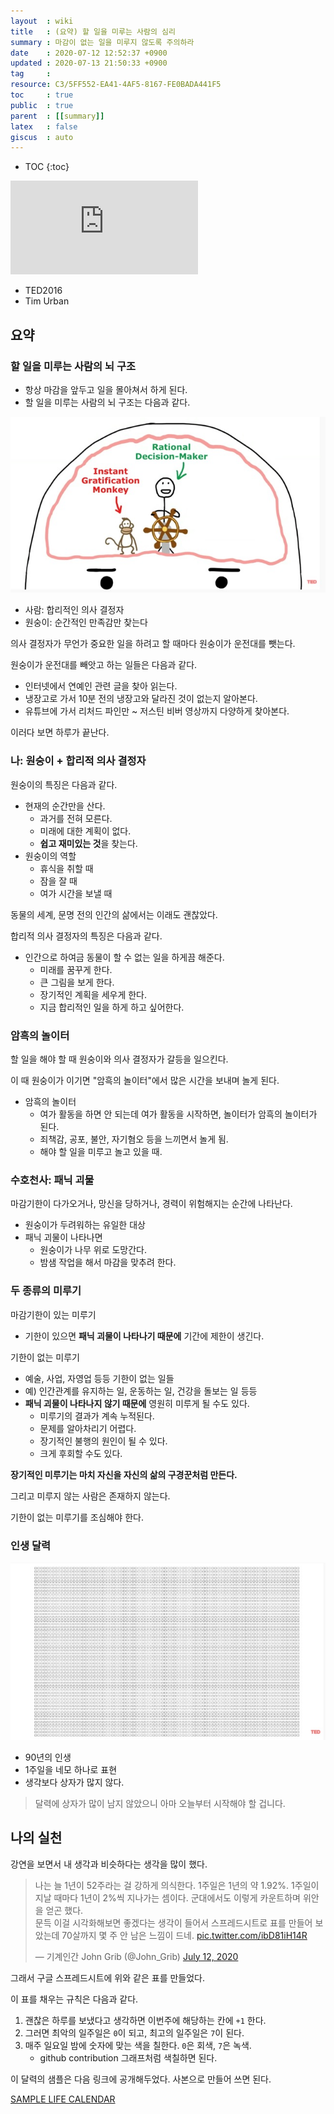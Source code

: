```yaml
---
layout  : wiki
title   : (요약) 할 일을 미루는 사람의 심리
summary : 마감이 없는 일을 미루지 않도록 주의하라
date    : 2020-07-12 12:52:37 +0900
updated : 2020-07-13 21:50:33 +0900
tag     : 
resource: C3/5FF552-EA41-4AF5-8167-FE0BADA441F5
toc     : true
public  : true
parent  : [[summary]]
latex   : false
giscus  : auto
---
```

* TOC
{:toc}

<iframe max-width="100%" height="auto" src="https://www.youtube.com/embed/arj7oStGLkU" frameborder="0" allow="accelerometer; autoplay; encrypted-media; gyroscope; picture-in-picture" allowfullscreen></iframe>

- TED2016
- Tim Urban

## 요약
### 할 일을 미루는 사람의 뇌 구조

- 항상 마감을 앞두고 일을 몰아쳐서 하게 된다.
- 할 일을 미루는 사람의 뇌 구조는 다음과 같다.

![]( /resource/C3/5FF552-EA41-4AF5-8167-FE0BADA441F5/brain.jpg )

- 사람: 합리적인 의사 결정자
- 원숭이: 순간적인 만족감만 찾는다

의사 결정자가 무언가 중요한 일을 하려고 할 때마다 원숭이가 운전대를 뺏는다.

원숭이가 운전대를 빼앗고 하는 일들은 다음과 같다.

- 인터넷에서 연예인 관련 글을 찾아 읽는다.
- 냉장고로 가서 10분 전의 냉장고와 달라진 것이 없는지 알아본다.
- 유튜브에 가서 리처드 파인만 ~ 저스틴 비버 영상까지 다양하게 찾아본다.

이러다 보면 하루가 끝난다.

### 나: 원숭이 + 합리적 의사 결정자

원숭이의 특징은 다음과 같다.

- 현재의 순간만을 산다.
    - 과거를 전혀 모른다.
    - 미래에 대한 계획이 없다.
    - **쉽고 재미있는 것**을 찾는다.
- 원숭이의 역할
    - 휴식을 취할 때
    - 잠을 잘 때
    - 여가 시간을 보낼 때

동물의 세계, 문명 전의 인간의 삶에서는 이래도 괜찮았다.

합리적 의사 결정자의 특징은 다음과 같다.

- 인간으로 하여금 동물이 할 수 없는 일을 하게끔 해준다.
    - 미래를 꿈꾸게 한다.
    - 큰 그림을 보게 한다.
    - 장기적인 계획을 세우게 한다.
    - 지금 합리적인 일을 하게 하고 싶어한다.

### 암흑의 놀이터

할 일을 해야 할 때 원숭이와 의사 결정자가 갈등을 일으킨다.

이 때 원숭이가 이기면 "암흑의 놀이터"에서 많은 시간을 보내며 놀게 된다.

- 암흑의 놀이터
    - 여가 활동을 하면 안 되는데 여가 활동을 시작하면, 놀이터가 암흑의 놀이터가 된다.
    - 죄책감, 공포, 불안, 자기혐오 등을 느끼면서 놀게 됨.
    - 해야 할 일을 미루고 놀고 있을 때.

### 수호천사: 패닉 괴물

마감기한이 다가오거나, 망신을 당하거나, 경력이 위험해지는 순간에 나타난다.

- 원숭이가 두려워하는 유일한 대상
- 패닉 괴물이 나타나면
    - 원숭이가 나무 위로 도망간다.
    - 밤샘 작업을 해서 마감을 맞추려 한다.

### 두 종류의 미루기

마감기한이 있는 미루기

- 기한이 있으면 **패닉 괴물이 나타나기 때문에** 기간에 제한이 생긴다.

기한이 없는 미루기

- 예술, 사업, 자영업 등등 기한이 없는 일들
- 예) 인간관계를 유지하는 일, 운동하는 일, 건강을 돌보는 일 등등
- **패닉 괴물이 나타나지 않기 때문에** 영원히 미루게 될 수도 있다.
    - 미루기의 결과가 계속 누적된다.
    - 문제를 알아차리기 어렵다.
    - 장기적인 불행의 원인이 될 수 있다.
    - 크게 후회할 수도 있다.

**장기적인 미루기는 마치 자신을 자신의 삶의 구경꾼처럼 만든다.**

그리고 미루지 않는 사람은 존재하지 않는다.

기한이 없는 미루기를 조심해야 한다.

### 인생 달력

![]( /resource/C3/5FF552-EA41-4AF5-8167-FE0BADA441F5/life-calendar.jpg )

- 90년의 인생
- 1주일을 네모 하나로 표현
- 생각보다 상자가 많지 않다.

> 달력에 상자가 많이 남지 않았으니 아마 오늘부터 시작해야 할 겁니다.


## 나의 실천

강연을 보면서 내 생각과 비슷하다는 생각을 많이 했다.

<blockquote class="twitter-tweet"><p lang="ko" dir="ltr">나는 늘 1년이 52주라는 걸 강하게 의식한다. 1주일은 1년의 약 1.92%. 1주일이 지날 때마다 1년이 2%씩 지나가는 셈이다. 군대에서도 이렇게 카운트하며 위안을 얻곤 했다.<br>문득 이걸 시각화해보면 좋겠다는 생각이 들어서 스프레드시트로 표를 만들어 보았는데 70살까지 몇 주 안 남은 느낌이 드네. <a href="https://t.co/ibD81iH14R">pic.twitter.com/ibD81iH14R</a></p>&mdash; 기계인간 John Grib (@John_Grib) <a href="https://twitter.com/John_Grib/status/1282167911101030400?ref_src=twsrc%5Etfw">July 12, 2020</a></blockquote> <script async src="https://platform.twitter.com/widgets.js" charset="utf-8"></script>

그래서 구글 스프레드시트에 위와 같은 표를 만들었다.

이 표를 채우는 규칙은 다음과 같다.

1. 괜찮은 하루를 보냈다고 생각하면 이번주에 해당하는 칸에 `+1` 한다.
2. 그러면 최악의 일주일은 `0`이 되고, 최고의 일주일은 `7`이 된다.
3. 매주 일요일 밤에 숫자에 맞는 색을 칠한다. `0`은 회색, `7`은 녹색.
    - github contribution 그래프처럼 색칠하면 된다.

이 달력의 샘플은 다음 링크에 공개해두었다. 사본으로 만들어 쓰면 된다.

[SAMPLE LIFE CALENDAR]( https://docs.google.com/spreadsheets/d/1gnuLwh4HhK-zZTyBSVvL-zZxEh6Fs47h1238RIYN3fQ )

